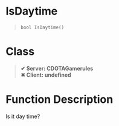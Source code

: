 # IsDaytime
> `bool IsDaytime()`
# Class
> __✔ Server: CDOTAGamerules__  
> __✖ Client: undefined__  
# Function Description
Is it day time?
